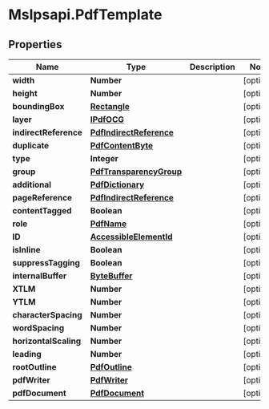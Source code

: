 # Mslpsapi.PdfTemplate

## Properties
Name | Type | Description | Notes
------------ | ------------- | ------------- | -------------
**width** | **Number** |  | [optional] 
**height** | **Number** |  | [optional] 
**boundingBox** | [**Rectangle**](Rectangle.md) |  | [optional] 
**layer** | [**IPdfOCG**](IPdfOCG.md) |  | [optional] 
**indirectReference** | [**PdfIndirectReference**](PdfIndirectReference.md) |  | [optional] 
**duplicate** | [**PdfContentByte**](PdfContentByte.md) |  | [optional] 
**type** | **Integer** |  | [optional] 
**group** | [**PdfTransparencyGroup**](PdfTransparencyGroup.md) |  | [optional] 
**additional** | [**PdfDictionary**](PdfDictionary.md) |  | [optional] 
**pageReference** | [**PdfIndirectReference**](PdfIndirectReference.md) |  | [optional] 
**contentTagged** | **Boolean** |  | [optional] 
**role** | [**PdfName**](PdfName.md) |  | [optional] 
**ID** | [**AccessibleElementId**](AccessibleElementId.md) |  | [optional] 
**isInline** | **Boolean** |  | [optional] 
**suppressTagging** | **Boolean** |  | [optional] 
**internalBuffer** | [**ByteBuffer**](ByteBuffer.md) |  | [optional] 
**XTLM** | **Number** |  | [optional] 
**YTLM** | **Number** |  | [optional] 
**characterSpacing** | **Number** |  | [optional] 
**wordSpacing** | **Number** |  | [optional] 
**horizontalScaling** | **Number** |  | [optional] 
**leading** | **Number** |  | [optional] 
**rootOutline** | [**PdfOutline**](PdfOutline.md) |  | [optional] 
**pdfWriter** | [**PdfWriter**](PdfWriter.md) |  | [optional] 
**pdfDocument** | [**PdfDocument**](PdfDocument.md) |  | [optional] 



